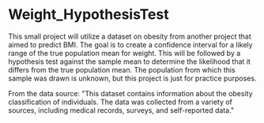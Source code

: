 # Weight_HypothesisTest

This small project will utilize a dataset on obesity from another project that aimed to predict BMI. The goal is to create a confidence interval for a likely range of the true population mean for weight. This will be followed by a hypothesis test against the sample mean to determine the likelihood that it differs from the true population mean. The population from which this sample was drawn is unknown, but this project is just for practice purposes.

From the data source: "This dataset contains information about the obesity classification of individuals. The data was collected from a variety of sources, including medical records, surveys, and self-reported data."